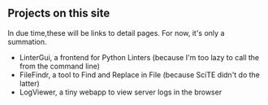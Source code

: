 ## Projects on this site

In due time,these will be links to detail pages. For now, it's only a summation.

* LinterGui, a frontend for Python Linters (because I'm too lazy to call the from the command line)
* FileFindr, a tool to Find and Replace in File (because SciTE didn't do the latter)
* LogViewer, a tiny webapp to view server logs in the browser
